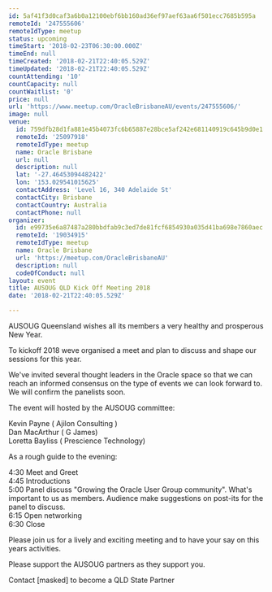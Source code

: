 ```yaml
---
id: 5af41f3d0caf3a6b0a12100ebf6bb160ad36ef97aef63aa6f501ecc7685b595a
remoteId: '247555606'
remoteIdType: meetup
status: upcoming
timeStart: '2018-02-23T06:30:00.000Z'
timeEnd: null
timeCreated: '2018-02-21T22:40:05.529Z'
timeUpdated: '2018-02-21T22:40:05.529Z'
countAttending: '10'
countCapacity: null
countWaitlist: '0'
price: null
url: 'https://www.meetup.com/OracleBrisbaneAU/events/247555606/'
image: null
venue:
  id: 759dfb28d1fa881e45b4073fc6b65887e28bce5af242e681140919c645b9d0e1
  remoteId: '25097918'
  remoteIdType: meetup
  name: Oracle Brisbane
  url: null
  description: null
  lat: '-27.46453094482422'
  lon: '153.029541015625'
  contactAddress: 'Level 16, 340 Adelaide St'
  contactCity: Brisbane
  contactCountry: Australia
  contactPhone: null
organizer:
  id: e99735e6a87487a280bbdfab9c3ed7de81fcf6854930a035d41ba698e7860aec
  remoteId: '19034915'
  remoteIdType: meetup
  name: Oracle Brisbane
  url: 'https://meetup.com/OracleBrisbaneAU'
  description: null
  codeOfConduct: null
layout: event
title: AUSOUG QLD Kick Off Meeting 2018
date: '2018-02-21T22:40:05.529Z'

---
```

<p>AUSOUG Queensland wishes all its members a very healthy and prosperous New Year.</p> <p>To kickoff 2018 weve organised a meet and plan to discuss and shape our sessions for this year.</p> <p>We've invited several thought leaders in the Oracle space so that we can reach an informed consensus on the type of events we can look forward to. We will confirm the panelists soon.</p> <p>The event will hosted by the AUSOUG committee:</p> <p>Kevin Payne ( Ajilon Consulting )<br/>Dan MacArthur ( G James)<br/>Loretta Bayliss ( Prescience Technology)</p> <p>As a rough guide to the evening:</p> <p>4:30 Meet and Greet<br/>4:45 Introductions<br/>5:00 Panel discuss "Growing the Oracle User Group community". What's important to us as members. Audience make suggestions on post-its for the panel to discuss.<br/>6:15 Open networking <br/>6:30 Close</p> <p>Please join us for a lively and exciting meeting and to have your say on this years activities.</p> <p>Please support the AUSOUG partners as they support you.</p> <p>Contact [masked] to become a QLD State Partner</p>

